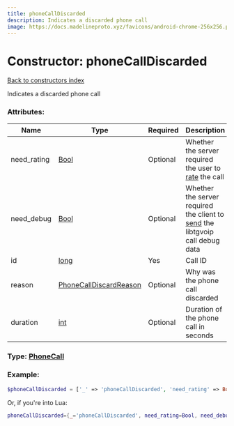 ```yaml
---
title: phoneCallDiscarded
description: Indicates a discarded phone call
image: https://docs.madelineproto.xyz/favicons/android-chrome-256x256.png
---
```

# Constructor: phoneCallDiscarded  
[Back to constructors index](index.md)



Indicates a discarded phone call

### Attributes:

| Name     |    Type       | Required | Description |
|----------|---------------|----------|-------------|
|need\_rating|[Bool](../types/Bool.md) | Optional|Whether the server required the user to [rate](../methods/phone.setCallRating.md) the call|
|need\_debug|[Bool](../types/Bool.md) | Optional|Whether the server required the client to [send](../methods/phone.saveCallDebug.md) the libtgvoip call debug data|
|id|[long](../types/long.md) | Yes|Call ID|
|reason|[PhoneCallDiscardReason](../types/PhoneCallDiscardReason.md) | Optional|Why was the phone call discarded|
|duration|[int](../types/int.md) | Optional|Duration of the phone call in seconds|



### Type: [PhoneCall](../types/PhoneCall.md)


### Example:

```php
$phoneCallDiscarded = ['_' => 'phoneCallDiscarded', 'need_rating' => Bool, 'need_debug' => Bool, 'id' => long, 'reason' => PhoneCallDiscardReason, 'duration' => int];
```  


Or, if you're into Lua:

```lua
phoneCallDiscarded={_='phoneCallDiscarded', need_rating=Bool, need_debug=Bool, id=long, reason=PhoneCallDiscardReason, duration=int}

```


